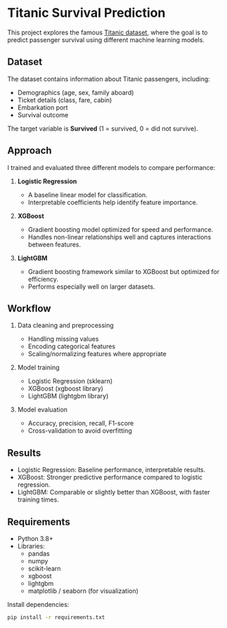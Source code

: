 # Titanic Survival Prediction

This project explores the famous [Titanic dataset](https://www.kaggle.com/c/titanic), where the goal is to predict passenger survival using different machine learning models.

## Dataset
The dataset contains information about Titanic passengers, including:
- Demographics (age, sex, family aboard)
- Ticket details (class, fare, cabin)
- Embarkation port
- Survival outcome

The target variable is **Survived** (1 = survived, 0 = did not survive).

## Approach
I trained and evaluated three different models to compare performance:

1. **Logistic Regression**  
   - A baseline linear model for classification.
   - Interpretable coefficients help identify feature importance.

2. **XGBoost**  
   - Gradient boosting model optimized for speed and performance.
   - Handles non-linear relationships well and captures interactions between features.

3. **LightGBM**  
   - Gradient boosting framework similar to XGBoost but optimized for efficiency.
   - Performs especially well on larger datasets.

## Workflow
1. Data cleaning and preprocessing
   - Handling missing values  
   - Encoding categorical features  
   - Scaling/normalizing features where appropriate  

2. Model training
   - Logistic Regression (sklearn)  
   - XGBoost (xgboost library)  
   - LightGBM (lightgbm library)  

3. Model evaluation
   - Accuracy, precision, recall, F1-score  
   - Cross-validation to avoid overfitting  

## Results
- Logistic Regression: Baseline performance, interpretable results.  
- XGBoost: Stronger predictive performance compared to logistic regression.  
- LightGBM: Comparable or slightly better than XGBoost, with faster training times.  

## Requirements
- Python 3.8+  
- Libraries:
  - pandas
  - numpy
  - scikit-learn
  - xgboost
  - lightgbm
  - matplotlib / seaborn (for visualization)

Install dependencies:
```bash
pip install -r requirements.txt
